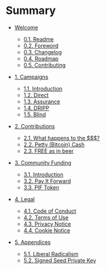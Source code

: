 # Summary

* [Welcome]()

    * [0.1. Readme](README.md)
    * [0.2. Foreword](FOREWORD.md)
    * [0.3. Changelog](CHANGELOG.md)
    * [0.4. Roadmap](ROADMAP.md)
    * [0.5. Contributing](CONTRIBUTING.md)

* [1. Campaigns]()

    * [1.1. Introduction](campaigns/intro.md)
    * [1.2. Direct](campaigns/direct.md)
    * [1.3. Assurance](campaigns/assurance.md)
    * [1.4. DRIPP](campaigns/DRIPP.md)
    * [1.5. Blind](campaigns/blind.md)

* [2. Contributions]()

    * [2.1. What happens to the $$$?](contributions/process.md)
    * [2.2. Petty (Bitcoin) Cash](contributions/petty-cash.md)
    * [2.3. FREE as in beer](contributions/free.md)

* [3. Community Funding]()

    * [3.1. Introduction](community/intro.md)
    * [3.2. Pay It Forward](community/pay-it-forward.md)
    * [3.3. PIF Token](community/PIF.md)

* [4. Legal]()

    * [4.1. Code of Conduct](legal/coc.md)
    * [4.2. Terms of Use]()
    * [4.3. Privacy Notice]()
    * [4.4. Cookie Notice]()

* [5. Appendices]()

    * [5.1. Liberal Radicalism](appendices/liberal-radicalism.md)
    * [5.2. Signed Seed Private Key](appendices/sspk.md)

